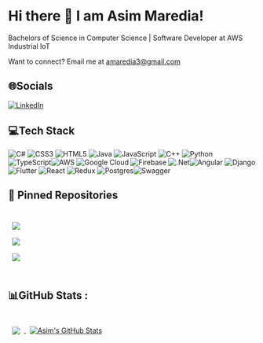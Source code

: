 # Hi there 👋 I am Asim Maredia!

Bachelors of Science in Computer Science | Software Developer at AWS Industrial IoT

Want to connect? Email me at [amaredia3@gmail.com](mailto:amaredia3@gmail.com?subject=[GitHub])

## 🌐Socials
[![LinkedIn](https://img.shields.io/badge/LinkedIn-%230077B5.svg?logo=linkedin&logoColor=white)](https://linkedin.com/in/amaredia3)

## 💻Tech Stack
![C#](https://img.shields.io/badge/c%23-%23239120.svg?style=flat&logo=c-sharp&logoColor=white) ![CSS3](https://img.shields.io/badge/css3-%231572B6.svg?style=flat&logo=css3&logoColor=white) ![HTML5](https://img.shields.io/badge/html5-%23E34F26.svg?style=flat&logo=html5&logoColor=white) ![Java](https://img.shields.io/badge/java-%23ED8B00.svg?style=flat&logo=java&logoColor=white) ![JavaScript](https://img.shields.io/badge/javascript-%23323330.svg?style=flat&logo=javascript&logoColor=%23F7DF1E) ![C++](https://img.shields.io/badge/c++-%2300599C.svg?style=flat&logo=c%2B%2B&logoColor=white) ![Python](https://img.shields.io/badge/python-3670A0?style=flat&logo=python&logoColor=ffdd54) ![TypeScript](https://img.shields.io/badge/typescript-%23007ACC.svg?style=flat&logo=typescript&logoColor=white)![AWS](https://img.shields.io/badge/AWS-%23FF9900.svg?style=flat&logo=amazon-aws&logoColor=white) ![Google Cloud](https://img.shields.io/badge/Google%20Cloud-%234285F4.svg?style=flat&logo=google-cloud&logoColor=white) ![Firebase](https://img.shields.io/badge/firebase-%23039BE5.svg?style=flat&logo=firebase) ![.Net](https://img.shields.io/badge/.NET-5C2D91?style=flat&logo=.net&logoColor=white)![Angular](https://img.shields.io/badge/angular-%23DD0031.svg?style=flat&logo=angular&logoColor=white) ![Django](https://img.shields.io/badge/django-%23092E20.svg?style=flat&logo=django&logoColor=white) ![Flutter](https://img.shields.io/badge/Flutter-%2302569B.svg?style=flat&logo=Flutter&logoColor=white) ![React](https://img.shields.io/badge/react-%2320232a.svg?style=flat&logo=react&logoColor=%2361DAFB) ![Redux](https://img.shields.io/badge/redux-%23593d88.svg?style=flat&logo=redux&logoColor=white) ![Postgres](https://img.shields.io/badge/postgres-%23316192.svg?style=flat&logo=postgresql&logoColor=white)![Swagger](https://img.shields.io/badge/-Swagger-%23Clojure?style=flat&logo=swagger&logoColor=white)

## 📌 Pinned Repositories

<br>

<a href="https://github.com/CSCE482-Spring2023-Taele/Squirtle">
  <img align="center" style="margin:0.5rem" src="https://github-readme-stats.vercel.app/api/pin/?username=CSCE482-Spring2023-Taele&repo=Squirtle&title_color=ffffff&text_color=c9cacc&bg_color=1A2B34" />
</a>

<br>

<a href="https://github.com/fortress32501/AHS_environment">
  <img align="center" style="margin:0.5rem" src="https://github-readme-stats.vercel.app/api/pin/?username=fortress32501&repo=AHS_environment&title_color=ffffff&text_color=c9cacc&bg_color=1A2B34" />
</a>

<br>

<a href="https://github.com/amaredia3/HappyCampers">
  <img align="center" style="margin:0.5rem" src="https://github-readme-stats.vercel.app/api/pin/?username=amaredia3&repo=HappyCampers&title_color=ffffff&text_color=c9cacc&bg_color=1A2B34" />
</a>

<br>
<br>

## 📊GitHub Stats :
<br>

<a href="https://github.com/amaredia3">
  <img align="center" style="margin:0.5rem" src="https://github-readme-stats.vercel.app/api/top-langs/?username=amaredia3&hide=html,css,procfile,scss&title_color=ffffff&text_color=c9cacc&icon_color=4AB197&bg_color=1A2B34" />
</a>

<a href="https://github.com/braydoncoyer">
  <img align="center" style="margin:0.5rem" src="https://github-readme-stats.vercel.app/api?username=amaredia3&show_icons=true&line_height=27&count_private=true&title_color=ffffff&text_color=c9cacc&icon_color=4AB097&bg_color=1A2B34" alt="Asim's GitHub Stats" />
</a>

<br>
<br>



